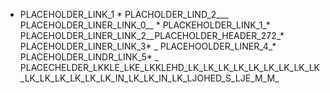* PLACEHOLDER_LINK_1 * PLACHOLDER_LIND_2___ PLACEHOLDER_LINER_LINK_0__ * PLACKEHOLDER_LINK_1_* PLACEHOLDER_LINER_LINK_2__PLACEHOLDER_HEADER_272_* PLACEHOLDER_LINER_LINK_3* _ PLACEHOOLDER_LINER_4_* PLACEHOLDER_LINDR_LINK_5* _ PLACECHELDER_LKKLE_LKE_LKKLEHD_LK_LK_LK_LK_LK_LK_LK_LK_LK_LK_LK_LK_LK_LK_LK_IN_LK_LK_IN_LK_LJOHED_S_LJE_M_M_